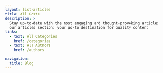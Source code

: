 ```yaml
---
layout: list-articles
title: All Posts
description: >
  Stay up-to-date with the most engaging and thought-provoking articles in 
  our articles section: your go-to destination for quality content
links:
  - text: All Categories
    href: /categories
  - text: All Authors
    href: /authors

navigation:
  title: Blog
---
```


